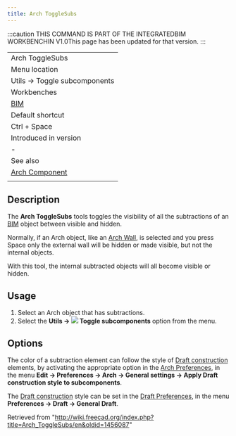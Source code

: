 ```yaml
---
title: Arch ToggleSubs
---
```


:::caution
THIS COMMAND IS PART OF THE INTEGRATEDBIM WORKBENCHIN V1.0This page has been updated for that version.
:::

|                                                    |
| -------------------------------------------------- |
| Arch ToggleSubs                                    |
| Menu location                                      |
| Utils → Toggle subcomponents                       |
| Workbenches                                        |
| [BIM](/BIM_Workbench "BIM Workbench")              |
| Default shortcut                                   |
| Ctrl + Space                                       |
| Introduced in version                              |
| -                                                  |
| See also                                           |
| [Arch Component](/Arch_Component "Arch Component") |
|                                                    |

## Description

The **Arch ToggleSubs** tools toggles the visibility of all the subtractions of an [BIM](/BIM_Workbench "BIM Workbench") object between visible and hidden.

Normally, if an Arch object, like an [Arch Wall](/Arch_Wall "Arch Wall"), is selected and you press Space only the external wall will be hidden or made visible, but not the internal objects.

With this tool, the internal subtracted objects will all become visible or hidden.

## Usage

1. Select an Arch object that has subtractions.
2. Select the **Utils → ![](/images/Arch_ToggleSubs.svg) Toggle subcomponents** option from the menu.

## Options

The color of a subtraction element can follow the style of [Draft construction](/Draft_ToggleConstructionMode "Draft ToggleConstructionMode") elements, by activating the appropriate option in the [Arch Preferences](/Arch_Preferences "Arch Preferences"), in the menu **Edit → Preferences → Arch → General settings → Apply Draft construction style to subcomponents**.

The [Draft construction](/Draft_ToggleConstructionMode "Draft ToggleConstructionMode") style can be set in the [Draft Preferences](/Draft_Preferences "Draft Preferences"), in the menu **Preferences → Draft → General Draft**.

Retrieved from "<http://wiki.freecad.org/index.php?title=Arch_ToggleSubs/en&oldid=1456087>"
